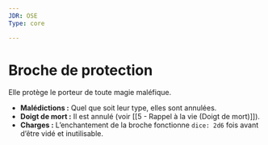 ```yaml
---
JDR: OSE
Type: core

---
```

# Broche de protection

Elle protège le porteur de toute magie maléfique.

- **Malédictions :** Quel que soit leur type, elles sont annulées.
- **Doigt de mort :** Il est annulé (voir [[5 - Rappel à la vie (Doigt de mort)]]).
- **Charges :** L’enchantement de la broche fonctionne `dice: 2d6` fois avant d’être vidé et inutilisable.